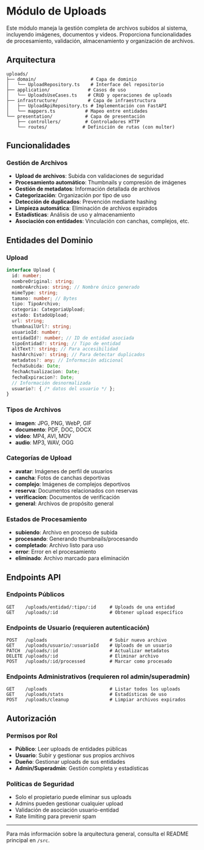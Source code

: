 # Módulo de Uploads

Este módulo maneja la gestión completa de archivos subidos al sistema, incluyendo imágenes, documentos y videos. Proporciona funcionalidades de procesamiento, validación, almacenamiento y organización de archivos.

## Arquitectura

```
uploads/
├── domain/                    # Capa de dominio
│   └── UploadRepository.ts    # Interface del repositorio
├── application/              # Casos de uso
│   └── UploadsUseCases.ts    # CRUD y operaciones de uploads
├── infrastructure/           # Capa de infraestructura
│   ├── UploadApiRepository.ts # Implementación con FastAPI
│   └── mappers.ts           # Mapeo entre entidades
└── presentation/            # Capa de presentación
    ├── controllers/         # Controladores HTTP
    └── routes/             # Definición de rutas (con multer)
```

## Funcionalidades

### Gestión de Archivos
- **Upload de archivos**: Subida con validaciones de seguridad
- **Procesamiento automático**: Thumbnails y compresión de imágenes
- **Gestión de metadatos**: Información detallada de archivos
- **Categorización**: Organización por tipo de uso
- **Detección de duplicados**: Prevención mediante hashing
- **Limpieza automática**: Eliminación de archivos expirados
- **Estadísticas**: Análisis de uso y almacenamiento
- **Asociación con entidades**: Vinculación con canchas, complejos, etc.

## Entidades del Dominio

### Upload
```typescript
interface Upload {
  id: number;
  nombreOriginal: string;
  nombreArchivo: string; // Nombre único generado
  mimeType: string;
  tamano: number; // Bytes
  tipo: TipoArchivo;
  categoria: CategoriaUpload;
  estado: EstadoUpload;
  url: string;
  thumbnailUrl?: string;
  usuarioId: number;
  entidadId?: number; // ID de entidad asociada
  tipoEntidad?: string; // Tipo de entidad
  altText?: string; // Para accesibilidad
  hashArchivo?: string; // Para detectar duplicados
  metadatos?: any; // Información adicional
  fechaSubida: Date;
  fechaActualizacion: Date;
  fechaExpiracion?: Date;
  // Información desnormalizada
  usuario?: { /* datos del usuario */ };
}
```

### Tipos de Archivos
- **imagen**: JPG, PNG, WebP, GIF
- **documento**: PDF, DOC, DOCX
- **video**: MP4, AVI, MOV
- **audio**: MP3, WAV, OGG

### Categorías de Upload
- **avatar**: Imágenes de perfil de usuarios
- **cancha**: Fotos de canchas deportivas
- **complejo**: Imágenes de complejos deportivos
- **reserva**: Documentos relacionados con reservas
- **verificacion**: Documentos de verificación
- **general**: Archivos de propósito general

### Estados de Procesamiento
- **subiendo**: Archivo en proceso de subida
- **procesando**: Generando thumbnails/procesando
- **completado**: Archivo listo para uso
- **error**: Error en el procesamiento
- **eliminado**: Archivo marcado para eliminación

## Endpoints API

### Endpoints Públicos
```
GET    /uploads/entidad/:tipo/:id     # Uploads de una entidad
GET    /uploads/:id                   # Obtener upload específico
```

### Endpoints de Usuario (requieren autenticación)
```
POST   /uploads                       # Subir nuevo archivo
GET    /uploads/usuario/:usuarioId    # Uploads de un usuario
PATCH  /uploads/:id                   # Actualizar metadatos
DELETE /uploads/:id                   # Eliminar archivo
POST   /uploads/:id/processed         # Marcar como procesado
```

### Endpoints Administrativos (requieren rol admin/superadmin)
```
GET    /uploads                       # Listar todos los uploads
GET    /uploads/stats                 # Estadísticas de uso
POST   /uploads/cleanup               # Limpiar archivos expirados
```

## Autorización

### Permisos por Rol
- **Público**: Leer uploads de entidades públicas
- **Usuario**: Subir y gestionar sus propios archivos
- **Dueño**: Gestionar uploads de sus entidades
- **Admin/Superadmin**: Gestión completa y estadísticas

### Políticas de Seguridad
- Solo el propietario puede eliminar sus uploads
- Admins pueden gestionar cualquier upload
- Validación de asociación usuario-entidad
- Rate limiting para prevenir spam

---

Para más información sobre la arquitectura general, consulta el README principal en `/src`.
